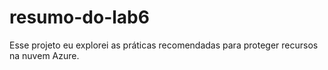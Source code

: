 # resumo-do-lab6
Esse projeto eu explorei as práticas recomendadas para proteger recursos na nuvem Azure.
